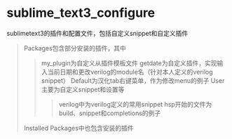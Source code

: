 # sublime_text3_configure
sublimetext3的插件和配置文件，包括自定义snippet和自定义插件


> Packages包含部分安装的插件，其中
>> my_plugin为自定义从插件模板文件
>> getdate为自定义插件，实现输入当前日期和更改verilog的module名（针对本人定义的verilog snippet）
>> Default为汉化tab右键菜单，作为修改menu的例子
>> User主要为自定义snippet和设置等
>>> verilog中为verilog定义的常用snippet
>>> hsp开始的文件为build、snippet和completions的例子
>
> Installed Packages中也包含安装的插件
